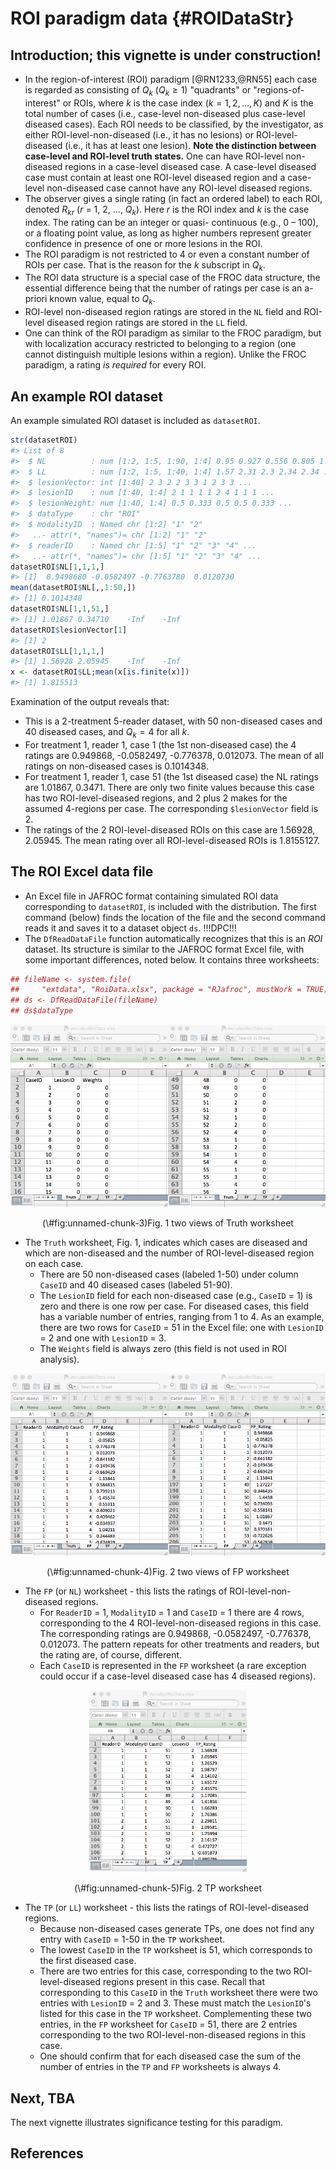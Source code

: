 # ROI paradigm data {#ROIDataStr}





## Introduction; this vignette is under construction!
* In the region-of-interest (ROI) paradigm [@RN1233,@RN55] each case is regarded as consisting of ${{Q}_{k}}$ (${{Q}_{k}}\ge 1$) "quadrants" or "regions-of-interest" or ROIs, where *k* is the case index ($k=1,2,...,K$) and $K$ is the total number of cases (i.e., case-level non-diseased plus case-level diseased cases). Each ROI needs to be classified, by the investigator, as either ROI-level-non-diseased (i.e., it has no lesions) or ROI-level-diseased (i.e., it has at least one lesion). **Note the distinction between case-level and ROI-level truth states.** One can have ROI-level non-diseased regions in a case-level diseased case. A case-level diseased case must contain at least one ROI-level diseased region and a case-level non-diseased case cannot have any ROI-level diseased regions.
* The observer gives a single rating (in fact an ordered label) to each ROI, denoted ${R_{kr}}$ ($r$ = 1, 2, ..., ${Q_k}$). Here $r$ is the ROI index and $k$ is the case index. The rating can be an integer or quasi- continuous (e.g., 0 – 100), or a floating point value, as long as higher numbers represent greater confidence in presence of one or more lesions in the ROI.
* The ROI paradigm is not restricted to 4 or even a constant number of ROIs per case. That is the reason for the *k* subscript in ${Q_k}$.
* The ROI data structure is a special case of the FROC data structure, the essential difference being that the number of ratings per case is an a-priori known value, equal to ${{Q}_{k}}$.
* ROI-level non-diseased region ratings are stored in the `NL` field and ROI-level diseased region ratings are stored in the `LL` field.  
* One can think of the ROI paradigm as similar to the FROC paradigm, but with localization accuracy restricted to belonging to a region (one cannot distinguish multiple lesions within a region). Unlike the FROC paradigm, a rating *is required* for every ROI.

## An example ROI dataset
An example simulated ROI dataset is included as `datasetROI`.
  

```r
str(datasetROI)
#> List of 8
#>  $ NL          : num [1:2, 1:5, 1:90, 1:4] 0.95 0.927 0.556 0.805 1.421 ...
#>  $ LL          : num [1:2, 1:5, 1:40, 1:4] 1.57 2.31 2.3 2.34 2.34 ...
#>  $ lesionVector: int [1:40] 2 3 2 2 3 3 1 2 3 3 ...
#>  $ lesionID    : num [1:40, 1:4] 2 1 1 1 1 2 4 1 1 1 ...
#>  $ lesionWeight: num [1:40, 1:4] 0.5 0.333 0.5 0.5 0.333 ...
#>  $ dataType    : chr "ROI"
#>  $ modalityID  : Named chr [1:2] "1" "2"
#>   ..- attr(*, "names")= chr [1:2] "1" "2"
#>  $ readerID    : Named chr [1:5] "1" "2" "3" "4" ...
#>   ..- attr(*, "names")= chr [1:5] "1" "2" "3" "4" ...
datasetROI$NL[1,1,1,]
#> [1]  0.9498680 -0.0582497 -0.7763780  0.0120730
mean(datasetROI$NL[,,1:50,])
#> [1] 0.1014348
datasetROI$NL[1,1,51,]
#> [1] 1.01867 0.34710    -Inf    -Inf
datasetROI$lesionVector[1]
#> [1] 2
datasetROI$LL[1,1,1,]
#> [1] 1.56928 2.05945    -Inf    -Inf
x <- datasetROI$LL;mean(x[is.finite(x)])
#> [1] 1.815513
```

Examination of the output reveals that:

* This is a 2-treatment 5-reader dataset, with 50 non-diseased cases and 40 diseased cases, and ${Q_k}=4$ for all *k*.   
* For treatment 1, reader 1, case 1 (the 1st non-diseased case) the 4 ratings are 0.949868, -0.0582497, -0.776378, 0.012073. The mean of all ratings on non-diseased cases is 0.1014348.  
* For treatment 1, reader 1, case 51 (the 1st diseased case) the NL ratings are 1.01867, 0.3471. There are only two finite values because this case has two ROI-level-diseased regions, and 2 plus 2 makes for the assumed 4-regions per case. The corresponding `$lesionVector` field is 2.   
* The ratings of the 2 ROI-level-diseased ROIs on this case are 1.56928, 2.05945. The mean rating over all ROI-level-diseased ROIs is 1.8155127.  

## The ROI  Excel data file
* An Excel file in JAFROC format containing simulated ROI data corresponding to `datasetROI`, is included with the distribution. The first command (below) finds the location of the file and the second command reads it and saves it to a dataset object `ds`. !!!DPC!!! 
* The `DfReadDataFile` function automatically recognizes that this is an *ROI* dataset. Its structure is similar to the JAFROC format Excel file, with some important differences, noted below. It contains three worksheets: 


```r
## fileName <- system.file(
##     "extdata", "RoiData.xlsx", package = "RJafroc", mustWork = TRUE)
## ds <- DfReadDataFile(fileName)
## ds$dataType
```


<div class="figure" style="text-align: center">
<img src="images/ROI-Truth-1.png" alt="Fig. 1 two views of Truth worksheet" width="50%" height="20%" /><img src="images/ROI-Truth-2.png" alt="Fig. 1 two views of Truth worksheet" width="50%" height="20%" />
<p class="caption">(\#fig:unnamed-chunk-3)Fig. 1 two views of Truth worksheet</p>
</div>

* The `Truth` worksheet, Fig. 1, indicates which cases are diseased and which are non-diseased and the number of ROI-level-diseased region on each case.
    + There are 50 non-diseased cases (labeled 1-50) under column `CaseID` and 40 diseased cases (labeled 51-90).  
    + The `LesionID` field for each non-diseased case (e.g., `CaseID` = 1) is zero and there is one row per case. For diseased cases, this field has a variable number of entries, ranging from 1 to 4. As an example, there are two rows for `CaseID` = 51 in the Excel file: one with `LesionID` = 2 and one with `LesionID` = 3.   
    + The `Weights` field is always zero (this field is not used in ROI analysis).  

<div class="figure" style="text-align: center">
<img src="images/ROI-FP-1.png" alt="Fig. 2 two views of FP worksheet" width="50%" height="20%" /><img src="images/ROI-FP-2.png" alt="Fig. 2 two views of FP worksheet" width="50%" height="20%" />
<p class="caption">(\#fig:unnamed-chunk-4)Fig. 2 two views of FP worksheet</p>
</div>

* The `FP` (or `NL`)  worksheet - this lists the ratings of ROI-level-non-diseased regions.  
    + For `ReaderID` = 1, `ModalityID` = 1 and `CaseID` = 1 there are 4 rows, corresponding to the 4 ROI-level-non-diseased regions in this case. The corresponding ratings are 0.949868, -0.0582497, -0.776378, 0.012073. The pattern repeats for other treatments and readers, but the rating are, of course, different.  
    + Each `CaseID` is represented in the `FP` worksheet (a rare exception could occur if a case-level diseased case has 4 diseased regions).

<div class="figure" style="text-align: center">
<img src="images/ROI-TP-1.png" alt="Fig. 2 TP worksheet" width="50%" height="20%" />
<p class="caption">(\#fig:unnamed-chunk-5)Fig. 2 TP worksheet</p>
</div>

* The `TP` (or `LL`) worksheet - this lists the ratings of ROI-level-diseased regions.  
    + Because non-diseased cases generate TPs, one does not find any entry with `CaseID` = 1-50 in the `TP` worksheet.   
    + The lowest `CaseID` in the `TP` worksheet is 51, which corresponds to the first diseased case.   
    + There are two entries for this case, corresponding to the two ROI-level-diseased regions present in this case. Recall that corresponding to this `CaseID` in the `Truth` worksheet there were two entries with `LesionID` = 2 and 3. These must match the `LesionID`'s listed for this case in the `TP` worksheet. Complementing these two entries, in the `FP` worksheet for `CaseID` = 51, there are 2 entries corresponding to the two ROI-level-non-diseased regions in this case.   
    + One should confirm that for each diseased case the sum of the number of entries in the `TP` and `FP` worksheets is always 4.  


## Next, TBA
The next vignette illustrates significance testing for this paradigm.  

## References  
